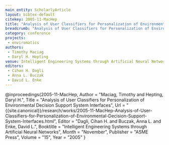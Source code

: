 ```yaml
---
main_entity: ScholarlyArticle
layout: bibtex-default
citekey: 2005-11-MacHep
title: "Analysis of User Classifiers for Personalization of Environmental Decision Support System Interfaces (2005)"
breadcrumb: "Analysis of User Classifiers for Personalization of Environmental Decision Support System Interfaces (2005)"
category: conference
projects:
 - enviromatics
authors:
 - Timothy Maciag
 - Daryl H. Hepting
venue: Intelligent Engineering Systems through Artificial Neural Networks
editors:
 - Cihan H. Dagli
 - Anna L. Buczak
 - David L. Enke
---
```

@inproceedings{2005-11-MacHep,
	Author =  "Maciag, Timothy and Hepting, Daryl H.",
	Title =  "Analysis of User Classifiers for Personalization of Environmental Decision Support System Interfaces",
	Url = \"{{site.canonical}}/research/works/2005-11-MacHep-Analysis-of-User-Classifiers-for-Personalization-of-Environmental-Decision-Support-System-Interfaces.html\",
	Editor =  "Dagli, Cihan H. and Buczak, Anna L. and Enke, David L.",
	Booktitle =  "Intelligent Engineering Systems through Artificial Neural Networks",
	Month =  "November",
	Publisher =  "ASME Press",
	Volume =  "15",
	Year =  "2005"
}
